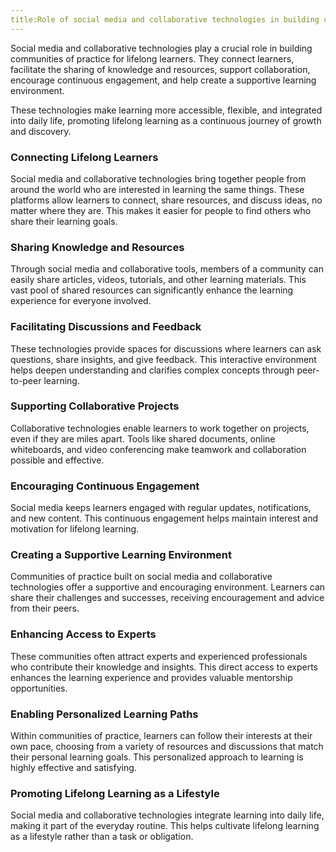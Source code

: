```yaml
---
title:Role of social media and collaborative technologies in building communities for lifelong learners
---
```


Social media and collaborative technologies play a crucial role in building communities of practice for lifelong learners. They connect learners, facilitate the sharing of knowledge and resources, support collaboration, encourage continuous engagement, and help create a supportive learning environment.

These technologies make learning more accessible, flexible, and integrated into daily life, promoting lifelong learning as a continuous journey of growth and discovery.

### Connecting Lifelong Learners

Social media and collaborative technologies bring together people from around the world who are interested in learning the same things. These platforms allow learners to connect, share resources, and discuss ideas, no matter where they are. This makes it easier for people to find others who share their learning goals.

### Sharing Knowledge and Resources

Through social media and collaborative tools, members of a community can easily share articles, videos, tutorials, and other learning materials. This vast pool of shared resources can significantly enhance the learning experience for everyone involved.

### Facilitating Discussions and Feedback

These technologies provide spaces for discussions where learners can ask questions, share insights, and give feedback. This interactive environment helps deepen understanding and clarifies complex concepts through peer-to-peer learning.

### Supporting Collaborative Projects

Collaborative technologies enable learners to work together on projects, even if they are miles apart. Tools like shared documents, online whiteboards, and video conferencing make teamwork and collaboration possible and effective.

### Encouraging Continuous Engagement

Social media keeps learners engaged with regular updates, notifications, and new content. This continuous engagement helps maintain interest and motivation for lifelong learning.

### Creating a Supportive Learning Environment

Communities of practice built on social media and collaborative technologies offer a supportive and encouraging environment. Learners can share their challenges and successes, receiving encouragement and advice from their peers.

### Enhancing Access to Experts

These communities often attract experts and experienced professionals who contribute their knowledge and insights. This direct access to experts enhances the learning experience and provides valuable mentorship opportunities.

### Enabling Personalized Learning Paths

Within communities of practice, learners can follow their interests at their own pace, choosing from a variety of resources and discussions that match their personal learning goals. This personalized approach to learning is highly effective and satisfying.

### Promoting Lifelong Learning as a Lifestyle

Social media and collaborative technologies integrate learning into daily life, making it part of the everyday routine. This helps cultivate lifelong learning as a lifestyle rather than a task or obligation.